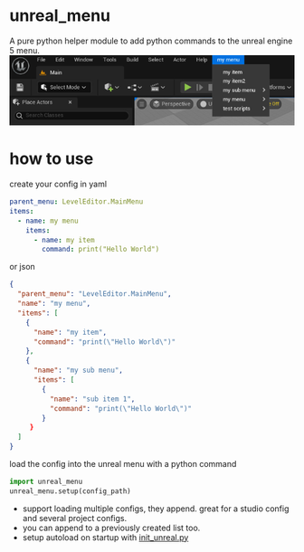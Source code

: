# unreal_menu
A pure python helper module to add python commands to the unreal engine 5 menu.
![Menu screenshot](menu_screenshot.jpg)

# how to use

create your config in yaml
```yaml
parent_menu: LevelEditor.MainMenu
items:
  - name: my menu
    items:
      - name: my item
        command: print("Hello World")
```
or json
```json
{
  "parent_menu": "LevelEditor.MainMenu",
  "name": "my menu",
  "items": [
    {
      "name": "my item",
      "command": "print(\"Hello World\")"
    },
    {
      "name": "my sub menu",
      "items": [
        {
          "name": "sub item 1",
          "command": "print(\"Hello World\")"
        }
     }
  ]
}       
```
load the config into the unreal menu with a python command
```python
import unreal_menu
unreal_menu.setup(config_path)
```

- support loading multiple configs, they append. great for a studio config and several project configs.
- you can append to a previously created list too.
- setup autoload on startup with [init_unreal.py](https://docs.unrealengine.com/4.27/en-US/ProductionPipelines/ScriptingAndAutomation/Python/#theinit_unreal.pyfile)
